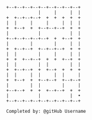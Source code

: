  
    +--+--+--+--+--+--+--+--+--+
                |     |     |  |
    +  +--+--+--+  +  +  +  +  +
    |  |     |     |     |  |  |
    +  +--+  +  +--+--+--+  +  +
    |           |           |  |
    +--+--+--+--+--+  +  +--+  +
    |        |        |     |  |
    +  +--+--+  +--+--+--+  +  +
    |  |        |     |     |  |
    +  +  +--+--+  +  +  +--+  +
    |  |        |  |        |  |
    +  +--+--+  +  +--+  +  +  +
    |  |     |  |     |  |     |
    +  +--+  +  +--+--+  +--+--+
    |        |  |        |     |
    +--+--+  +  +  +--+--+  +  +
    |           |           |  •
    +--+--+--+--+--+--+--+--+--+ 

    Completed by: @gitHub Username